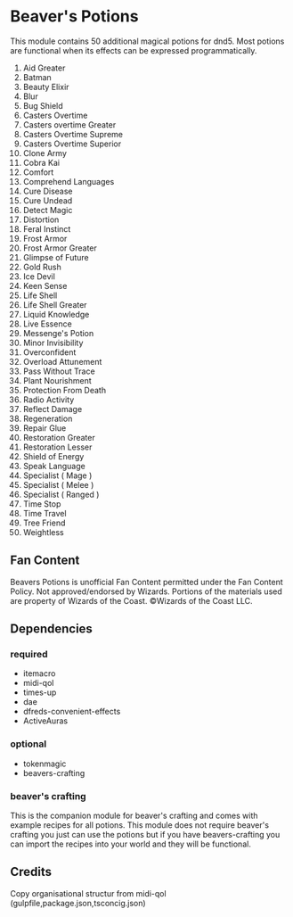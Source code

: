 # Beaver's Potions
This module contains 50 additional magical potions for dnd5.
Most potions are functional when its effects can be expressed programmatically.

1. Aid Greater
2. Batman 
3. Beauty Elixir 
4. Blur 
5. Bug Shield 
6. Casters Overtime 
7. Casters overtime Greater 
8. Casters Overtime Supreme 
9. Casters Overtime Superior 
10. Clone Army 
11. Cobra Kai 
12. Comfort 
13. Comprehend Languages 
14. Cure Disease 
15. Cure Undead 
16. Detect Magic 
17. Distortion 
18. Feral Instinct 
19. Frost Armor 
20. Frost Armor Greater 
21. Glimpse of Future 
22. Gold Rush 
23. Ice Devil 
24. Keen Sense
25. Life Shell
26. Life Shell Greater
27. Liquid Knowledge
28. Live Essence
29. Messenge's Potion
30. Minor Invisibility
31. Overconfident
32. Overload Attunement
33. Pass Without Trace
34. Plant Nourishment
35. Protection From Death
36. Radio Activity
37. Reflect Damage
38. Regeneration
39. Repair Glue
40. Restoration Greater
41. Restoration Lesser
42. Shield of Energy
43. Speak Language
44. Specialist ( Mage )
45. Specialist ( Melee )
46. Specialist ( Ranged )
47. Time Stop
48. Time Travel
49. Tree Friend
50. Weightless

## Fan Content
Beavers Potions is unofficial Fan Content permitted under the Fan Content Policy. Not approved/endorsed by Wizards. Portions of the materials used are property of Wizards of the Coast. ©Wizards of the Coast LLC.

## Dependencies
### required
- itemacro
- midi-qol
- times-up
- dae
- dfreds-convenient-effects
- ActiveAuras

### optional
- tokenmagic
- beavers-crafting

### beaver's crafting
This is the companion module for beaver's crafting and comes with example recipes for all potions.
This module does not require beaver's crafting you just can use the potions but if you have beavers-crafting you can import the recipes into your world and they will be functional.



## Credits
Copy organisational structur from midi-qol (gulpfile,package.json,tsconcig.json)
